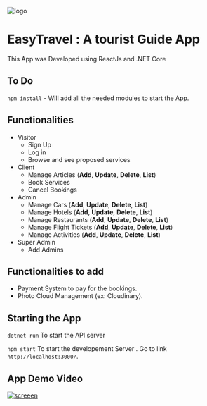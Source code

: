 ![logo](https://user-images.githubusercontent.com/23432615/87607144-f6080380-c6fc-11ea-8023-3da84fb4a389.png)
# EasyTravel : A tourist Guide App
This App was Developed using ReactJs and .NET Core

## To Do
`npm install` - Will add all the needed modules to start the App.

## Functionalities
- Visitor
  - Sign Up
  - Log in
  - Browse and see proposed services
- Client
  - Manage Articles (**Add**, **Update**, **Delete**, **List**)
  - Book Services
  - Cancel Bookings
- Admin
  - Manage Cars (**Add**, **Update**, **Delete**, **List**)
  - Manage Hotels (**Add**, **Update**, **Delete**, **List**)
  - Manage Restaurants (**Add**, **Update**, **Delete**, **List**)
  - Manage Flight Tickets (**Add**, **Update**, **Delete**, **List**)
  - Manage Activities (**Add**, **Update**, **Delete**, **List**)
- Super Admin
  - Add Admins
 ## Functionalities to add
- Payment System to pay for the bookings.
- Photo Cloud Management (ex: Cloudinary).

## Starting the App

`dotnet run` To start the API server

`npm start` To start the developement Server . Go to link `http://localhost:3000/`.

## App Demo Video
[![screeen](https://user-images.githubusercontent.com/23432615/87678934-d7951d00-c77b-11ea-9f2a-c50ce412ec06.png)](https://youtu.be/eoXdW1Jo-Y8)
